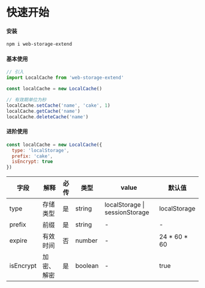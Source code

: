 # 快速开始

#### 安装

```bash
npm i web-storage-extend
```

#### 基本使用

```ts
// 引入
import LocalCache from 'web-storage-extend'

const localCache = new LocalCache()

// 有效期单位为秒
localCache.setCache('name', 'cake', 1)
localCache.getCache('name')
localCache.deleteCache('name')
```

#### 进阶使用

```js
const localCache = new LocalCache({
  type: 'localStorage',
  prefix: 'cake',
  isEncrypt: true
})
```



| 字段      | 解释       | 必传 | 类型    | value                          | 默认值       |
| --------- | ---------- | ---- | ------- | ------------------------------ | ------------ |
| type      | 存储类型   | 是   | string  | localStorage \| sessionStorage | localStorage |
| prefix    | 前缀       | 是   | string  | -                              | -            |
| expire    | 有效时间   | 否   | number  | -                              | 24 * 60 * 60 |
| isEncrypt | 加密、解密 | 是   | boolean | -                              | true         |

